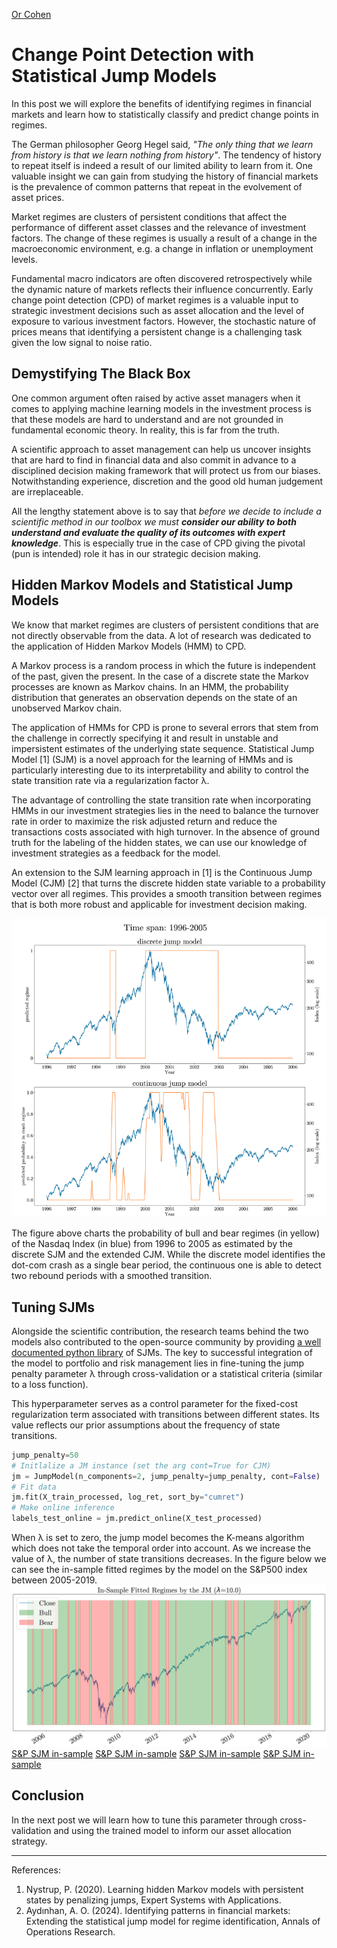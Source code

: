 [Or Cohen](/index.html)
# Change Point Detection with Statistical Jump Models
In this post we will explore the benefits of identifying regimes in financial markets and learn how to statistically classify and predict change points in regimes. 
 
The German philosopher Georg Hegel said, *"The only thing that we learn from history is that we learn nothing from history"*. The tendency of history to repeat itself is indeed a result of our limited ability to learn from it. One valuable insight we can gain from studying the history of financial markets is the prevalence of common patterns that repeat in the evolvement of asset prices.

Market regimes are clusters of persistent conditions that affect the performance of different asset classes and the relevance of investment factors. The change of these regimes is usually a result of a change in the macroeconomic environment, e.g. a change in inflation or unemployment levels.

Fundamental macro indicators are often discovered retrospectively while the dynamic nature of markets reflects their influence concurrently. Early change point detection (CPD) of market regimes is a valuable input to strategic investment decisions such as asset allocation and the level of exposure to various investment factors.  However, the stochastic nature of prices means that identifying a persistent change is a challenging task given the low signal to noise ratio.

## Demystifying The Black Box 
One common argument often raised by active asset managers when it comes to applying machine learning models in the investment process is that these models are hard to understand and are not grounded in fundamental economic theory. In reality, this is far from the truth.
 
 A scientific approach to asset management can help us uncover insights that are hard to find in financial data and also commit in advance to a disciplined decision making framework that will protect us from our biases. Notwithstanding experience, discretion and the good old human judgement are irreplaceable. 

All the lengthy statement above is to say that _before we decide to include a scientific method in our toolbox we must **consider our ability to both understand and evaluate the quality of its outcomes with expert knowledge**_. This is especially true in the case of CPD giving the pivotal (pun is intended) role it has in our strategic decision making. 

## Hidden Markov Models and Statistical Jump Models
We know that market regimes are clusters of persistent conditions that are not directly observable from the data. A lot of research was dedicated to the application of Hidden Markov Models (HMM) to CPD.

A Markov process is a random process in which the future is independent of the past, given the present. In the case of a discrete state the Markov processes are known as Markov chains. In an HMM, the probability distribution that generates an observation depends on the state of an unobserved Markov chain. 

The application of HMMs for CPD is prone to several errors that stem from the challenge in correctly specifying it and result in unstable and impersistent estimates of the underlying state sequence. Statistical Jump Model [1] (SJM) is a novel approach for the learning of HMMs and is particularly interesting due to its interpretability and ability to control the state transition rate via a regularization factor λ. 

The advantage of controlling the state transition rate when incorporating HMMs in our investment strategies lies in the need to balance the turnover rate in order to maximize the risk adjusted return and reduce the transactions costs associated with high turnover. In the absence of ground truth for the labeling of the hidden states, we can use our knowledge of investment strategies as a feedback for the model. 

An extension to the SJM learning approach in [1] is the Continuous Jump Model (CJM) [2] that turns the discrete hidden state variable to a probability vector over all regimes. This provides a smooth transition between regimes that is both more robust and applicable for investment decision making.

![Continuous Statistical Jump Model](/images/sjm1.png)

The figure above charts the probability of bull and bear regimes (in yellow) of the Nasdaq Index (in blue) from 1996 to 2005 as estimated by the discrete SJM and the extended CJM. While the discrete model identifies the dot-com crash as a single bear period, the continuous one is able to detect two rebound periods with a smoothed transition.

## Tuning SJMs
Alongside the scientific contribution, the research teams behind the two models also contributed to the open-source community by providing [a well documented python library](https://github.com/Yizhan-Oliver-Shu/jump-models?tab=readme-ov-file) of SJMs. The key to successful integration of the model to portfolio and risk management lies in fine-tuning the jump penalty parameter λ through cross-validation or a statistical criteria (similar to a loss function).

This  hyperparameter serves as a control parameter for the fixed-cost regularization term associated with transitions between different states. Its value reflects our prior assumptions about the frequency of state transitions.

```python
jump_penalty=50
# Initlalize a JM instance (set the arg cont=True for CJM)
jm = JumpModel(n_components=2, jump_penalty=jump_penalty, cont=False)
# Fit data
jm.fit(X_train_processed, log_ret, sort_by="cumret")
# Make online inference
labels_test_online = jm.predict_online(X_test_processed)
```
When λ is set to zero, the jump model becomes the K-means algorithm which does not take the temporal order into account. As we increase the value of λ, the number of state transitions decreases. In the figure below we can see the in-sample fitted regimes by the model on the S&P500 index between 2005-2019. 
![S&P SJM in-sample](/images/sjm2.png)
[S&P SJM in-sample](/images/sjm3.png)
[S&P SJM in-sample](/images/sjm4.png)
[S&P SJM in-sample](/images/sjm5.png)
[S&P SJM in-sample](/images/sjm6.png)

## Conclusion

In the next post we will learn how to tune this parameter through cross-validation and using the trained model to inform our asset allocation strategy.
___
References:
1.  Nystrup, P. (2020). Learning hidden Markov models with persistent states by penalizing jumps, Expert Systems with Applications.
2. Aydınhan, A. O. (2024). Identifying patterns in financial markets: Extending the statistical jump model for regime identification, Annals of Operations Research.
